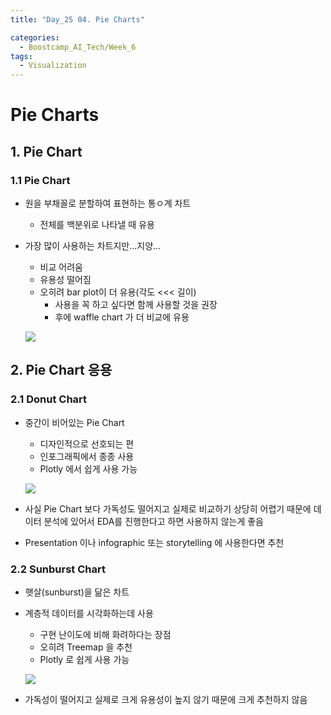 ```yaml
---
title: "Day_25 04. Pie Charts"

categories:
  - Boostcamp_AI_Tech/Week_6
tags:
  - Visualization
---
```


# Pie Charts

## 1. Pie Chart

### 1.1 Pie Chart

- 원을 부채꼴로 분할하여 표현하는 통ㅇ계 차트
  - 전체를 백분위로 나타낼 때 유용

- 가장 많이 사용하는 차트지만...지양...
  - 비교 어려움
  - 유용성 떨어짐
  - 오히려 bar plot이 더 유용(각도 <<< 길이)
    - 사용을 꼭 하고 싶다면 함께 사용할 것을 권장
    - 후에 waffle chart 가 더 비교에 유용
  
  ![]({{site.url}}/assets/images/boostcamp/1630930958981.png)

## 2. Pie Chart 응용

### 2.1 Donut Chart

- 중간이 비어있는 Pie Chart
  - 디자인적으로 선호되는 편
  - 인포그래픽에서 종종 사용
  - Plotly 에서 쉽게 사용 가능

  ![]({{site.url}}/assets/images/boostcamp/1630930998855.png)

- 사실 Pie Chart 보다 가독성도 떨어지고 실제로 비교하기 상당히 어렵기 때문에 데이터 분석에 있어서 
EDA를 진행한다고 하면 사용하지 않는게 좋음
- Presentation 이나 infographic 또는 storytelling 에 사용한다면 추천

### 2.2 Sunburst Chart

- 햇살(sunburst)을 닮은 차트
- 계층적 데이터를 시각화하는데 사용
  - 구현 난이도에 비해 화려하다는 장점
  - 오히려 Treemap 을 추천
  - Plotly 로 쉽게 사용 가능

  ![]({{site.url}}/assets/images/boostcamp/1630931162425.png)

- 가독성이 떨어지고 실제로 크게 유용성이 높지 않기 때문에 크게 추천하지 않음
